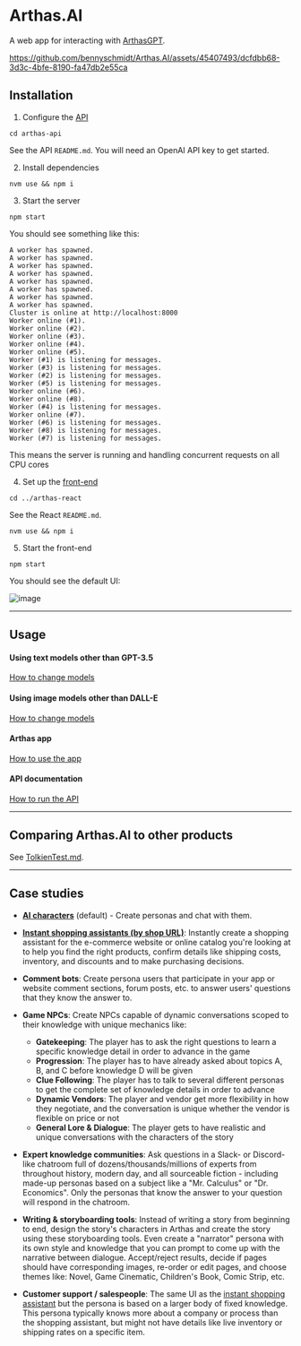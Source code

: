 # Arthas.AI

A web app for interacting with [ArthasGPT](https://github.com/bennyschmidt/ArthasGPT).

https://github.com/bennyschmidt/Arthas.AI/assets/45407493/dcfdbb68-3d3c-4bfe-8190-fa47db2e55ca

## Installation

1. Configure the [API](https://github.com/bennyschmidt/Arthas.AI/tree/master/arthas-api)

`cd arthas-api`

See the API `README.md`. You will need an OpenAI API key to get started.

2. Install dependencies

`nvm use && npm i`

3. Start the server

`npm start`

You should see something like this:

```
A worker has spawned.
A worker has spawned.
A worker has spawned.
A worker has spawned.
A worker has spawned.
A worker has spawned.
A worker has spawned.
A worker has spawned.
Cluster is online at http://localhost:8000
Worker online (#1).
Worker online (#2).
Worker online (#3).
Worker online (#4).
Worker online (#5).
Worker (#1) is listening for messages.
Worker (#3) is listening for messages.
Worker (#2) is listening for messages.
Worker (#5) is listening for messages.
Worker online (#6).
Worker online (#8).
Worker (#4) is listening for messages.
Worker online (#7).
Worker (#6) is listening for messages.
Worker (#8) is listening for messages.
Worker (#7) is listening for messages.
```

This means the server is running and handling concurrent requests on all CPU cores

4. Set up the [front-end](https://github.com/bennyschmidt/Arthas.AI/tree/master/arthas-react)

`cd ../arthas-react`

See the React `README.md`.

`nvm use && npm i`

5. Start the front-end

`npm start`

You should see the default UI:

![image](https://github.com/bennyschmidt/Arthas.AI/assets/45407493/d1980924-7a50-408e-b5c6-aa586743d1d5)

-----

## Usage

#### Using text models other than GPT-3.5

[How to change models](https://github.com/bennyschmidt/ArthasGPT/?tab=readme-ov-file#important-environment-variables)

#### Using image models other than DALL-E

[How to change models](https://github.com/bennyschmidt/ArthasGPT/?tab=readme-ov-file#important-environment-variables)

#### Arthas app

[How to use the app](https://github.com/bennyschmidt/Arthas.AI/blob/master/arthas-react/README.md)

#### API documentation

[How to run the API](https://github.com/bennyschmidt/Arthas.AI/blob/master/arthas-api/README.md)

-----

## Comparing Arthas.AI to other products

See [TolkienTest.md](./TolkienTest.md).

-----

## Case studies

- [**AI characters**](https://github.com/bennyschmidt/Arthas.AI/tree/master/arthas-react) (default) - Create personas and chat with them.

- [**Instant shopping assistants (by shop URL)**](https://github.com/bennyschmidt/Arthas.AI/tree/master/examples/instant-salesperson/arthas-react): Instantly create a shopping assistant for the e-commerce website or online catalog you're looking at to help you find the right products, confirm details like shipping costs, inventory, and discounts and to make purchasing decisions.

- **Comment bots**: Create persona users that participate in your app or website comment sections, forum posts, etc. to answer users' questions that they know the answer to.

- **Game NPCs**: Create NPCs capable of dynamic conversations scoped to their knowledge with unique mechanics like:
    - **Gatekeeping**: The player has to ask the right questions to learn a specific knowledge detail in order to advance in the game
    - **Progression**: The player has to have already asked about topics A, B, and C before knowledge D will be given
    - **Clue Following**: The player has to talk to several different personas to get the complete set of knowledge details in order to advance 
    - **Dynamic Vendors**: The player and vendor get more flexibility in how they negotiate, and the conversation is unique whether the vendor is flexible on price or not
    - **General Lore & Dialogue**: The player gets to have realistic and unique conversations with the characters of the story
    
- **Expert knowledge communities**: Ask questions in a Slack- or Discord-like chatroom full of dozens/thousands/millions of experts from throughout history, modern day, and all sourceable fiction - including made-up personas based on a subject like a "Mr. Calculus" or "Dr. Economics". Only the personas that know the answer to your question will respond in the chatroom.

- **Writing & storyboarding tools**: Instead of writing a story from beginning to end, design the story's characters in Arthas and create the story using these storyboarding tools. Even create a "narrator" persona with its own style and knowledge that you can prompt to come up with the narrative between dialogue. Accept/reject results, decide if pages should have corresponding images, re-order or edit pages, and choose themes like: Novel, Game Cinematic, Children's Book, Comic Strip, etc.

- **Customer support / salespeople**: The same UI as the [instant shopping assistant](https://github.com/bennyschmidt/Arthas.AI/tree/master/examples/instant-salesperson/arthas-react) but the persona is based on a larger body of fixed knowledge. This persona typically knows more about a company or process than the shopping assistant, but might not have details like live inventory or shipping rates on a specific item.
